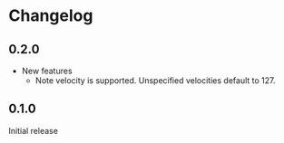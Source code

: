 # Changelog

## 0.2.0

* New features
  * Note velocity is supported. Unspecified velocities default to 127.

## 0.1.0

Initial release
